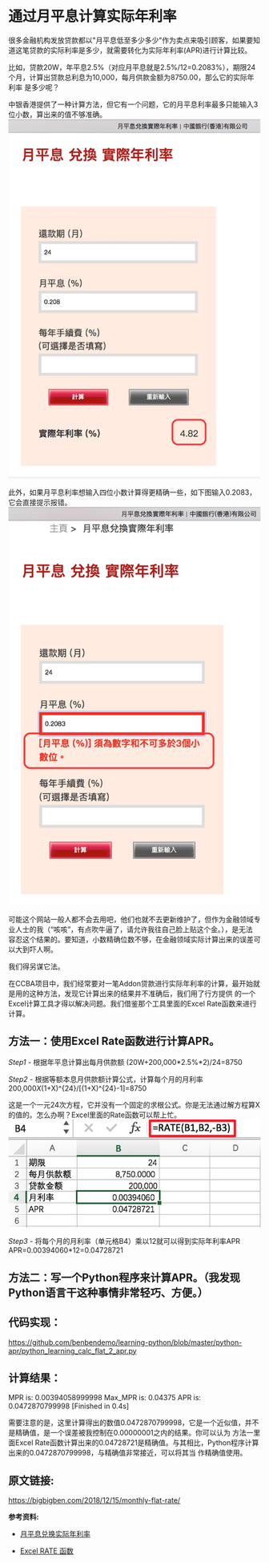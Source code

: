 通过月平息计算实际年利率
======================

很多金融机构发放贷款都以"月平息低至多少多少"作为卖点来吸引顾客，如果要知道这笔贷款的实际利率是多少，就需要转化为实际年利率(APR)进行计算比较。

比如，贷款20W，年平息2.5%（对应月平息就是2.5%/12=0.2083%），期限24个月，计算出贷款总利息为10,000，每月供款金额为8750.00，那么它的实际年利率
是多少呢？

中银香港提供了一种计算方法，但它有一个问题，它的月平息利率最多只能输入3位小数，算出来的值不够准确。
![boc HK](https://github.com/benbendemo/learning-python/blob/master/python-apr/boc_hk_flat_2_apr.jpg)


此外，如果月平息利率想输入四位小数计算得更精确一些，如下图输入0.2083，它会直接提示报错。
![boc HK error](https://github.com/benbendemo/learning-python/blob/master/python-apr/boc_hk_flat_2_apr_error.jpg)

可能这个网站一般人都不会去用吧，他们也就不去更新维护了，但作为金融领域专业人士的我（“咳咳”，有点吹牛逼了，请允许我往自己脸上贴这个金。），是无法
容忍这个结果的。要知道，小数精确位数不够，在金融领域实际计算出来的误差可以大到吓人啊。

我们得另谋它法。

<!--more-->

在CCBA项目中，我们经常要对一笔Addon贷款进行实际年利率的计算，最开始就是用的这种方法，发现它计算出来的结果并不准确后，我们用了行方提供
的一个Excel计算工具才得以解决问题。我们借鉴那个工具里面的Excel Rate函数来进行计算。


方法一：使用Excel Rate函数进行计算APR。
-----------------------------------

*Step1* - 根据年平息计算出每月供款额
(20W+200,000*2.5%*2)/24=8750

*Step2* - 根据等额本息月供款额计算公式，计算每个月的月利率
200,000*X*(1+X)^{24}/[(1+X)^{24}-1]=8750

这是一个一元24次方程，它并没有一个固定的求根公式。你是无法通过解方程算X的值的。怎么办啊？Excel里面的Rate函数可以帮上忙。
![Excel Rate function](https://github.com/benbendemo/learning-python/blob/master/python-apr/excel-rate-function.jpg)

*Step3* - 将每个月的月利率（单元格B4）乘以12就可以得到实际年利率APR
APR=0.00394060*12=0.04728721

方法二：写一个Python程序来计算APR。（我发现Python语言干这种事情非常轻巧、方便。）
--------------------------------------------------------------------------

代码实现：
-------
https://github.com/benbendemo/learning-python/blob/master/python-apr/python_learning_calc_flat_2_apr.py


计算结果：
--------
MPR is: 0.00394058999998
Max_MPR is: 0.04375
APR is: 0.0472870799998
[Finished in 0.4s]


需要注意的是，这里计算得出的数值0.0472870799998，它是一个近似值，并不是精确值，是一个误差被我控制在0.00000001之内的结果。你可以认为
方法一里面Excel Rate函数计算出来的0.04728721是精确值。与其相比，Python程序计算出来的0.0472870799998，与精确值非常接近，可以将其当
作精确值使用。

原文链接:
-------
https://bigbigben.com/2018/12/15/monthly-flat-rate/


**参考资料:**
- [月平息兑换实际年利率](https://www.bochk.com/sc/home/calculators/flatratevsapr.html)

- [Excel RATE 函数](https://support.office.com/zh-cn/article/rate-函数-9f665657-4a7e-4bb7-a030-83fc59e748ce)
